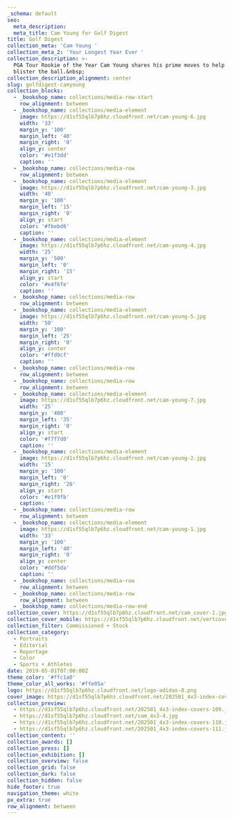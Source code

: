 ```yaml
---
_schema: default
seo:
  meta_description:
  meta_title: Cam Young for Golf Digest
title: Golf Digest
collection_meta: 'Cam Young '
collection_meta_2: 'Your Longest Year Ever '
collection_description: >-
  PGA Tour Rookie of the Year Cam Young shares his prime moves to help you
  blister the ball.&nbsp;
collection_description_alignment: center
slug: golfdigest-camyoung
collection_blocks:
  - _bookshop_name: collections/media-row-start
    row_alignment: between
  - _bookshop_name: collections/media-element
    image: https://d1sf55qlb7p6hz.cloudfront.net/cam-young-6.jpg
    width: '33'
    margin_y: '100'
    margin_left: '40'
    margin_right: '0'
    align_y: center
    color: '#e1f3dd'
    caption: ''
  - _bookshop_name: collections/media-row
    row_alignment: between
  - _bookshop_name: collections/media-element
    image: https://d1sf55qlb7p6hz.cloudfront.net/cam-young-3.jpg
    width: '40'
    margin_y: '100'
    margin_left: '15'
    margin_right: '0'
    align_y: start
    color: '#fbebd6'
    caption: ''
  - _bookshop_name: collections/media-element
    image: https://d1sf55qlb7p6hz.cloudfront.net/cam-young-4.jpg
    width: '25'
    margin_y: '500'
    margin_left: '0'
    margin_right: '15'
    align_y: start
    color: '#e4f6fe'
    caption: ''
  - _bookshop_name: collections/media-row
    row_alignment: between
  - _bookshop_name: collections/media-element
    image: https://d1sf55qlb7p6hz.cloudfront.net/cam-young-5.jpg
    width: '50'
    margin_y: '100'
    margin_left: '25'
    margin_right: '0'
    align_y: center
    color: '#ffd9cf'
    caption: ''
  - _bookshop_name: collections/media-row
    row_alignment: between
  - _bookshop_name: collections/media-row
    row_alignment: between
  - _bookshop_name: collections/media-element
    image: https://d1sf55qlb7p6hz.cloudfront.net/cam-young-7.jpg
    width: '25'
    margin_y: '400'
    margin_left: '35'
    margin_right: '0'
    align_y: start
    color: '#f7f7d0'
    caption: ''
  - _bookshop_name: collections/media-element
    image: https://d1sf55qlb7p6hz.cloudfront.net/cam-young-2.jpg
    width: '15'
    margin_y: '100'
    margin_left: '0'
    margin_right: '20'
    align_y: start
    color: '#e1f9fb'
    caption: ''
  - _bookshop_name: collections/media-row
    row_alignment: between
  - _bookshop_name: collections/media-element
    image: https://d1sf55qlb7p6hz.cloudfront.net/cam-young-1.jpg
    width: '33'
    margin_y: '100'
    margin_left: '40'
    margin_right: '0'
    align_y: center
    color: '#ddf5da'
    caption: ''
  - _bookshop_name: collections/media-row
    row_alignment: between
  - _bookshop_name: collections/media-row
    row_alignment: between
  - _bookshop_name: collections/media-row-end
collection_cover: https://d1sf55qlb7p6hz.cloudfront.net/cam_cover-1.jpg
collection_cover_mobile: https://d1sf55qlb7p6hz.cloudfront.net/vertcovers-07-15.jpg
collection_filter: Commissioned + Stock
collection_category:
  - Portraits
  - Editorial
  - Reportage
  - Color
  - Sports + Athletes
date: 2019-05-01T07:00:00Z
theme_color: '#ffc1a0'
theme_color_all_works: '#ffe05a'
logo: https://d1sf55qlb7p6hz.cloudfront.net/logo-adidas-8.png
cover_image: https://d1sf55qlb7p6hz.cloudfront.net/202501_4x3-index-covers-109.jpg
collection_preview:
  - https://d1sf55qlb7p6hz.cloudfront.net/202501_4x3-index-covers-109.jpg
  - https://d1sf55qlb7p6hz.cloudfront.net/cam_4x3-4.jpg
  - https://d1sf55qlb7p6hz.cloudfront.net/202501_4x3-index-covers-110.jpg
  - https://d1sf55qlb7p6hz.cloudfront.net/202501_4x3-index-covers-111.jpg
collection_content: ''
collection_awards: []
collection_press: []
collection_exhibition: []
collection_overview: false
collection_grid: false
collection_dark: false
collection_hidden: false
hide_footer: true
navigation_theme: white
px_extra: true
row_alignment: between
---
```

